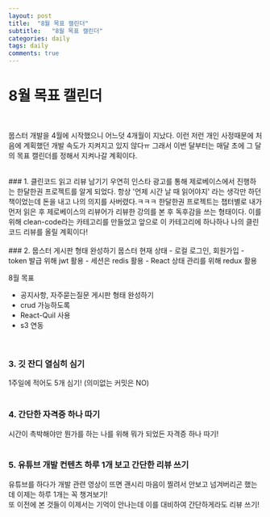 ```yaml
---
layout: post
title:  "8월 목표 캘린더"
subtitle:   "8월 목표 캘린더"
categories: daily
tags: daily
comments: true
---
```

# 8월 목표 캘린더
<br>

뭅스터 개발을 4월에 시작했으니 어느덧 4개월이 지났다.
이런 저런 개인 사정때문에 처음에 계획했던 개발 속도가 지켜지고 있지 않다ㅠ
그래서 이번 달부터는 매달 초에 그 달의 목표 캘린더를 정해서 지켜나갈 계획이다.

<br>
### 1. 클린코드 읽고 리뷰 남기기
우연히 인스타 광고를 통해 제로베이스에서 진행하는 한달한권 프로젝트를 알게 되었다.
항상 '언제 시간 날 때 읽어야지' 라는 생각만 하던 책이었는데 돈을 내고 나의 의지를 사버렸다.ㅋㅋㅋ
한달한권 프로젝트는 챕터별로 내가 먼저 읽은 후 제로베이스의 리뷰어가 리뷰한 강의를 본 후 독후감을 쓰는 형태이다.
이를 위해 clean-code라는 카테고리를 만들었고 앞으로 이 카테고리에 하나하나 나의 클린코드 리뷰를 올릴 계획이다!
<br>
<br>
### 2. 뭅스터 게시판 형태 완성하기
뭅스터 현재 상태
- 로컬 로그인, 회원가입
- token 발급 위해 jwt 활용
- 세션은 redis 활용
- React 상태 관리를 위해 redux 활용
<br>

8월 목표
- 공지사항, 자주묻는질문 게시판 형태 완성하기
- crud 가능하도록
- React-Quil 사용
- s3 연동

<br>

### 3. 깃 잔디 열심히 심기
1주일에 적어도 5개 심기! (의미없는 커밋은 NO)
<br>
<br>

### 4. 간단한 자격증 하나 따기
시간이 촉박해야만 뭔가를 하는 나를 위해 뭐가 되었든 자격증 하나 따기!
<br>
<br>

### 5. 유튜브 개발 컨텐츠 하루 1개 보고 간단한 리뷰 쓰기
유튜브를 하다가 개발 관련 영상이 뜨면 괜시리 마음이 찔려서 안보고
넘겨버리곤 했는데 이제는 하루 1개는 꼭 챙겨보기!
<br>
또 이전에 본 것들이 이제서는 기억이 안나는데 이를 대비하여 간단하게라도 리뷰 쓰기!
